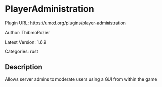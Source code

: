 # PlayerAdministration

Plugin URL: https://umod.org/plugins/player-administration

Author: ThibmoRozier

Latest Version: 1.6.9

Categories: rust

## Description

Allows server admins to moderate users using a GUI from within the game
